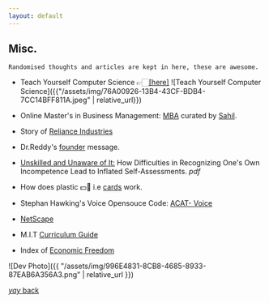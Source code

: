 ```yaml
---
layout: default
---
```


## Misc.
```
Randomised thoughts and articles are kept in here, these are awesome.
```
<!-- How to Add photo in this:
![Teach Yourself Computer Science]({{"/assets/img/76A00926-13B4-43CF-BDB4-7CC14BFF811A.jpeg" | relative_url}})-->

* Teach Yourself Computer Science 👉🏻[[here]](https://teachyourselfcs.com/#programming)
 ![Teach Yourself Computer Science]({{"/assets/img/76A00926-13B4-43CF-BDB4-7CC14BFF811A.jpeg" | relative_url}})

* Online Master's in Business Management: [MBA](https://www.learnwithpinglr.com/free-mba-list) curated by [Sahil](https://twitter.com/sahilypatel?lang=en).

* Story of [Reliance Industries](https://www.ril.com/TheRelianceStory.aspx)

* Dr.Reddy's [founder](https://www.drreddys.com/our-story/our-heritage/our-founder/) message.

* [Unskilled and Unaware of It:](https://citeseerx.ist.psu.edu/viewdoc/download?doi=10.1.1.64.2655&rep=rep1&type=pdf) How Difficulties in Recognizing One's Own
Incompetence Lead to Inflated Self-Assessments. *pdf*

* How does plastic 💵💸 i.e [cards](https://razorpay.com/blog/how-online-card-payments-work/) work.

* Stephan Hawking's Voice Opensouce Code: [ACAT- Voice](https://github.com/intel/acat/releases)

* [NetScape](https://web.archive.org/web/19981202191343/http://home.netscape.com/index.html) 

* M.I.T [Curriculum Guide](https://ocw.mit.edu/courses/mit-curriculum-guide/#map)

* Index of [Economic Freedom](https://en.wikipedia.org/wiki/Index_of_Economic_Freedom#Methodology)

<!--* Google Search Engine Iteration:1-[BackRub](https://web.archive.org/web/20070824233416/http://backrub.c63.be/1997/index.htm)-->


![Dev Photo]({{ "/assets/img/996E4831-8CB8-4685-8933-87EAB6A356A3.png" | relative_url }})

[_yay_ back](./)
